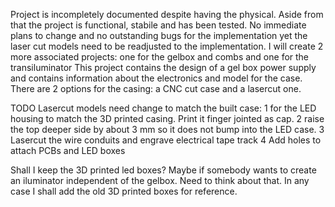 Project is incompletely documented despite having the physical. Aside from that the project is functional, stabile and has been tested. No immediate plans to change and no outstanding bugs for the implementation yet the laser cut models need to be readjusted to the implementation.
I will create 2 more associated projects: one for the gelbox and combs and one for the transiluminator
This project contains the design of a gel box power supply and contains information about the electronics and model for the case. There are 2 options for the casing: a CNC cut case and a lasercut one.

TODO
Lasercut models need change to match the built case:
  1 for the LED housing to match the 3D printed casing. Print it finger jointed as cap.
  2 raise the top deeper side by about 3 mm so it does not bump into the LED case.
  3 Lasercut the wire conduits and engrave electrical tape track
  4 Add holes to attach PCBs and LED boxes

Shall I keep the 3D printed led boxes? Maybe if somebody wants to create an iluminator independent of the gelbox. Need to think about that. In any case I shall add the old 3D printed boxes for reference.
